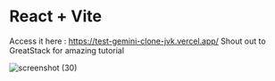 # React + Vite

Access it here : https://test-gemini-clone-jvk.vercel.app/
Shout out to GreatStack for amazing tutorial

![screenshot (30)](https://github.com/Flewtime/test-gemini-clone---Copy/assets/93987808/5085dd9b-56ce-4261-b5b2-17ab138003dc)
